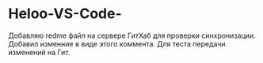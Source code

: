 # Heloo-VS-Code-
Добавляю redme файл на сервере ГитХаб для проверки синхронизации.
Добавил изменние в виде этого коммента. Для теста передачи изменений на Гит.